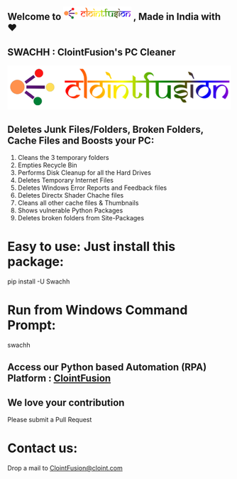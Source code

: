 ## Welcome to <img src="https://raw.githubusercontent.com/ClointFusion/Image_ICONS_GIFs/main/Cloint-LOGO-New.png" height="30"> , Made in India with &#10084;&#65039; 
## SWACHH : ClointFusion's PC Cleaner

<img src="https://raw.githubusercontent.com/ClointFusion/Image_ICONS_GIFs/main/Cloint-LOGO-New.png">

## Deletes Junk Files/Folders, Broken Folders, Cache Files and Boosts your PC:

1) Cleans the 3 temporary folders
2) Empties Recycle Bin
3) Performs Disk Cleanup for all the Hard Drives
4) Deletes Temporary Internet Files
5) Deletes Windows Error Reports and Feedback files
6) Deletes Directx Shader Chache files
7) Cleans all other cache files & Thumbnails
9) Shows vulnerable Python Packages
10) Deletes broken folders from Site-Packages

# Easy to use: Just install this package:
pip install -U Swachh

# Run from Windows Command Prompt: 
swachh

## Access our Python based Automation (RPA) Platform : <a href="https://pypi.org/project/ClointFusion" target='_blank'>ClointFusion</a>

## We love your contribution
Please submit a Pull Request

# Contact us: 
Drop a mail to ClointFusion@cloint.com
